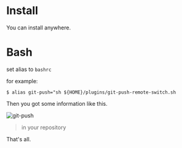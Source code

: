 # Install

You can install anywhere.

# Bash

set alias to `bashrc`

for example:

	$ alias git-push="sh ${HOME}/plugins/git-push-remote-switch.sh

Then you got some information like this.

![git-push](https://lh3.googleusercontent.com/Wb-OJxg_N0eFgDmlaBd1VBXKKbU3O8FvZ0oRlMH3mi3bS0dd-8QAswLJJJjf3JZjtnfE50LELkul1QsHTdiI8Lax6Nnr1VkfVnPMcv2w2v2YuazjDQzfX-gp7wJ2E0xhyxMVpHO_9LBX87qdQaL7xaaH_I4nB7KTmU2j7XqSfxxWPvBYgs6GHIIZRB-pqNodrjd8r53JVEIx1HvoHopM718TExntoTKv87c6cGi9O952BaAMSIqRR3IKoUkM-EHDjR6lAAKjLMhA63c1V351xAAkLkfwtxhwoX81W2gqeDpzX4Oqfn_6U5b492_25y9faLy5FG80V8Yb047tD4wmEj6LQuj1AIfy6jHPgvnq-qfeGribu-O41CofWz4yJNNrV40qsIi1fLctM5yudkErcwNvP23HAiI8Il9xNyYPCHeXZcIJZQsxy-WEJ7Wg48m6FuA95pv9iJvjpBCME9E_UnKFIwUuwT8Bt2Kdr6b9KmnE5asgthz7KIBx065ms032xQJ07FWDMv5Y_T9VxMxKl9AOtYPdvndGPKyrcdrrOJw8D61ZavU-bk3WEXMDKMgjRR_V=w1330-h692-no)

> in your repository

That's all.
